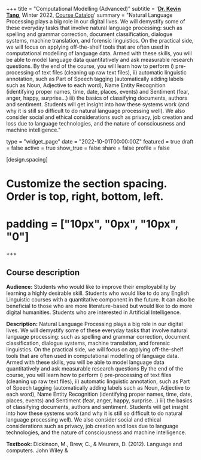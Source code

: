 +++
title = "Computational Modelling (Advanced)"
subtitle = '[**Dr. Kevin Tang**](https://slam.phil.hhu.de/authors/kevin/), Winter 2022, [Course Catalog](https://lsf.hhu.de/qisserver/rds?state=verpublish&status=init&vmfile=no&publishid=233690&moduleCall=webInfo&publishConfFile=webInfo&publishSubDir=veranstaltung)'
summary = "Natural Language Processing plays a big role in our digital lives. We will demystify some of these everyday tasks that involve natural language processing: such as spelling and grammar correction, document classification, dialogue systems, machine translation, and forensic linguistics. On the practical side, we will focus on applying off-the-shelf tools that are often used in computational modelling of language data. Armed with these skills, you will be able to model language data quantitatively and ask measurable research questions. By the end of the course, you will learn how to perform i) pre-processing of text files (cleaning up raw text files), ii) automatic linguistic annotation, such as Part of Speech tagging (automatically adding labels such as Noun, Adjective to each word), Name Entity Recognition (identifying proper names, time, date, places, events) and Sentiment (fear, anger, happy, surprise…) iii) the basics of classifying documents, authors and sentiment. Students will get insight into how these systems work (and why it is still so difficult to do natural language processing well). We also consider social and ethical considerations such as privacy, job creation and loss due to language technologies, and the nature of consciousness and machine intelligence."

type = "widget_page"
date = "2022-10-01T00:00:00Z"
featured = true
draft = false
active = true
show_true = false
share = false
profile = false

[design.spacing]
  # Customize the section spacing. Order is top, right, bottom, left.
  # padding = ["10px", "0px", "10px", "0"]
+++

## Course description
 
**Audience:** Students who would like to improve their employability by learning a highly desirable skill. Students who would like to do any English Linguistic courses with a quantitative component in the future. It can also be beneficial to those who are more literature-based but would like to do more digital humanities. Students who are interested in Artificial Intelligence.

**Description:**
Natural Language Processing plays a big role in our digital lives. We will demystify some of these everyday tasks that involve natural language processing: such as spelling and grammar correction, document classification, dialogue systems, machine translation, and forensic linguistics. On the practical side, we will focus on applying off-the-shelf tools that are often used in computational modelling of language data. Armed with these skills, you will be able to model language data quantitatively and ask measurable research questions
By the end of the course, you will learn how to perform i) pre-processing of text files (cleaning up raw text files), ii) automatic linguistic annotation, such as Part of Speech tagging (automatically adding labels such as Noun, Adjective to each word), Name Entity Recognition (identifying proper names, time, date, places, events) and Sentiment (fear, anger, happy, surprise…) iii) the basics of classifying documents, authors and sentiment. Students will get insight into how these systems work (and why it is still so difficult to do natural language processing well). We also consider social and ethical considerations such as privacy, job creation and loss due to language technologies, and the nature of consciousness and machine intelligence.

**Textbook:**
Dickinson, M., Brew, C., & Meurers, D. (2012). Language and computers. John Wiley &


